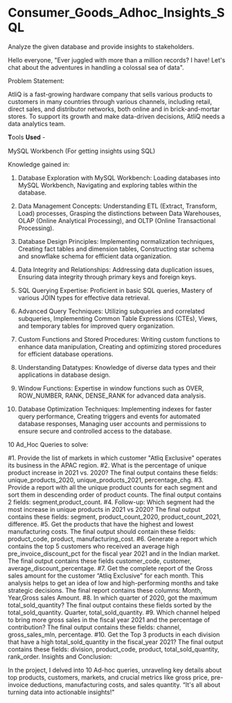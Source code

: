 # Consumer_Goods_Adhoc_Insights_SQL

Analyze the given database and provide insights to stakeholders.

Hello everyone, "Ever juggled with more than a million records? I have! Let's chat about the adventures in handling a colossal sea of data".

Problem Statement:

AtliQ is a fast-growing hardware company that sells various products to customers in many countries through various channels, including retail, direct sales, and distributor networks, both online and in brick-and-mortar stores. To support its growth and make data-driven decisions, AtliQ needs a data analytics team.

𝐓ools 𝐔𝐬𝐞𝐝 -

MySQL Workbench (For getting insights using SQL)

Knowledge gained in:

1. Database Exploration with MySQL Workbench: Loading databases into MySQL Workbench, Navigating and exploring tables within the database.

2. Data Management Concepts: Understanding ETL (Extract, Transform, Load) processes, Grasping the distinctions between Data Warehouses, OLAP (Online Analytical Processing), and OLTP (Online Transactional Processing).

3. Database Design Principles: Implementing normalization techniques, Creating fact tables and dimension tables, Constructing star schema and snowflake schema for efficient data organization.

4. Data Integrity and Relationships: Addressing data duplication issues, Ensuring data integrity through primary keys and foreign keys.

5. SQL Querying Expertise: Proficient in basic SQL queries, Mastery of various JOIN types for effective data retrieval.

6. Advanced Query Techniques: Utilizing subqueries and correlated subqueries, Implementing Common Table Expressions (CTEs), Views, and temporary tables for improved query organization.

7. Custom Functions and Stored Procedures: Writing custom functions to enhance data manipulation, Creating and optimizing stored procedures for efficient database operations.

8. Understanding Datatypes: Knowledge of diverse data types and their applications in database design.

9. Window Functions: Expertise in window functions such as OVER, ROW_NUMBER, RANK, DENSE_RANK for advanced data analysis.

10. Database Optimization Techniques: Implementing indexes for faster query performance, Creating triggers and events for automated database responses, Managing user accounts and permissions to ensure secure and controlled access to the database.

10 Ad_Hoc Queries to solve:

#1. Provide the list of markets in which customer "Atliq Exclusive" operates its business in the APAC region.
#2. What is the percentage of unique product increase in 2021 vs. 2020? The final output contains these fields: unique_products_2020, unique_products_2021, percentage_chg.
#3. Provide a report with all the unique product counts for each segment and sort them in descending order of product counts. The final output contains 2 fields: segment,product_count.
#4. Follow-up: Which segment had the most increase in unique products in 2021 vs 2020? The final output contains these fields: segment, product_count_2020, product_count_2021, difference.
#5. Get the products that have the highest and lowest manufacturing costs. The final output should contain these fields: product_code, product, manufacturing_cost.
#6. Generate a report which contains the top 5 customers who received an average high pre_invoice_discount_pct for the fiscal year 2021 and in the Indian market. The final output contains these fields customer_code, customer, average_discount_percentage.
#7. Get the complete report of the Gross sales amount for the customer “Atliq Exclusive” for each month. This analysis helps to get an idea of low and high-performing months and take strategic decisions. The final report contains these columns: Month, Year,Gross sales Amount.
#8. In which quarter of 2020, got the maximum total_sold_quantity? The final output contains these fields sorted by the total_sold_quantity. Quarter, total_sold_quantity.
#9. Which channel helped to bring more gross sales in the fiscal year 2021 and the percentage of contribution? The final output contains these fields: channel, gross_sales_mln, percentage.
#10. Get the Top 3 products in each division that have a high total_sold_quantity in the fiscal_year 2021? The final output contains these fields: division, product_code, product, total_sold_quantity, rank_order.
Insights and Conclusion:

In the project, I delved into 10 Ad-hoc queries, unraveling key details about top products, customers, markets, and crucial metrics like gross price, pre-invoice deductions, manufacturing costs, and sales quantity. “It's all about turning data into actionable insights!"
